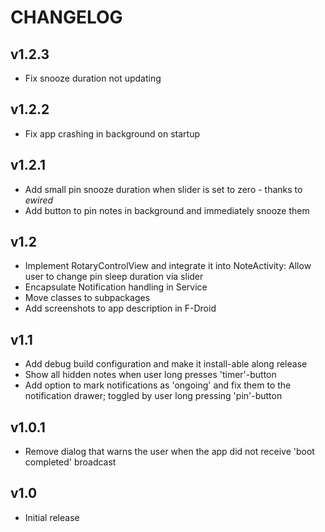 # CHANGELOG
## v1.2.3
- Fix snooze duration not updating

## v1.2.2
- Fix app crashing in background on startup

## v1.2.1
- Add small pin snooze duration when slider is set to zero - thanks to _ewired_
- Add button to pin notes in background and immediately snooze them

## v1.2
- Implement RotaryControlView and integrate it into NoteActivity: Allow user to change pin sleep duration via slider
- Encapsulate Notification handling in Service
- Move classes to subpackages
- Add screenshots to app description in F-Droid

## v1.1
- Add debug build configuration and make it install-able along release
- Show all hidden notes when user long presses 'timer'-button
- Add option to mark notifications as 'ongoing' and fix them to the notification drawer; toggled by user long pressing 'pin'-button

## v1.0.1
- Remove dialog that warns the user when the app did not receive 'boot completed' broadcast

## v1.0
- Initial release
